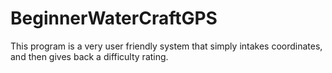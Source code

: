# BeginnerWaterCraftGPS
This program is a very user friendly system that simply intakes coordinates, and then gives back a difficulty rating.
